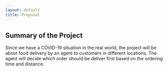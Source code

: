 ```yaml
---
layout: default
title: Proposal
---
```


## Summary of the Project
Since we have a COVID-19 situation in the real world, the project will be about food delivery by an agent to customers in different locations. The agent will decide which order should be deliver first based on the ordering time and distance.
